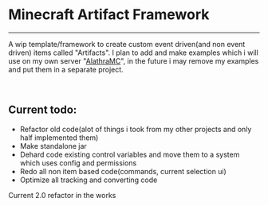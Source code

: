 # Minecraft Artifact Framework
---
A wip template/framework to create custom event driven(and non event driven) items called "Artifacts". I plan to add and make examples which i will use on my own server "[AlathraMC](http://www.alathramc.com/index.htm)", in the future i may remove my examples and put them in a separate project. 

</br>

## Current todo:
 - Refactor old code(alot of things i took from my other projects and only half implemented them)
 - Make standalone jar
 - Dehard code existing control variables and move them to a system which uses config and permissions
 - Redo all non item based code(commands, current selection ui) 
 - Optimize all tracking and converting code


Current 2.0 refactor in the works
